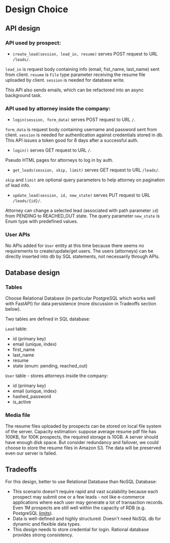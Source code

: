 # Design Choice

## API design

### API used by prospect:

* `create_lead(session, lead_in, resume)`
serves POST request to URL `/leads/`. 

`lead_in` is request body containing info (email, fist_name, last_name) sent from client. `resume` is `File` type parameter 
receiving the resume file uploaded by client. `session` is needed for database write.

This API also sends emails, which can be refactored into an async background task.

### API used by attorney inside the company:

* `login(session, form_data)` serves POST request to URL `/`.

`form_data` is request body containing username and password sent from client. `session` is needed for authentication 
against credentials stored in db. This API issues a token good for 8 days after a successful auth.

* `login()` serves GET request to URL `/`.

Pseudo HTML pages for attorneys to log in by auth.

* `get_leads(session, skip, limit)` serves GET request to URL `/leads/`.

`skip` and `limit` are optional query parameters to help attorney on pagination of lead info.


* `update_lead(session, id, new_state)` serves PUT request to URL `/leads/{id}/`.

Attorney can change a selected lead (associated with path parameter `id`) from PENDING to REACHED_OUT state. 
The query parameter `new_state` is Enum type with predefined values.

### User APIs
No APIs added for `User` entity at this time because there seems no requirements to
create/update/get users. The users (attorneys) can be directly inserted into db by SQL statements, not necessarily
through APIs.

## Database design

### Tables
Choose Relational Database (in particular PostgreSQL which works well with FastAPI) for data persistence (more discussion 
in Tradeoffs section below).

Two tables are defined in SQL database: 

`Lead` table:
* id (primary key)
* email (unique, index)
* first_name
* last_name
* resume
* state (enum: pending, reached_out)

`User` table - stores attorneys inside the company:
* id (primary key)
* email (unique, index)
* hashed_password
* is_active

### Media file
The resume files uploaded by prospects can be stored on local file system of the server. Capacity estimation: suppose 
average resume pdf file has 100KB, for 100K prospects, the required storage is 10GB. A server should have enough disk space.
But consider redundancy and failover, we could choose to store the resume files in Amazon S3. The data will be 
preserved even our server is failed.

## Tradeoffs
For this design, better to use Relational Database than NoSQL Database:
* This scenario doesn't require rapid and vast scalability 
because each prospect may submit one or a few leads - not like e-commerce applications where each user may generate
a lot of transaction records. Even 1M prospects are still well within the capacity of RDB (e.g. PostgreSQL 
[limits](https://www.postgresql.org/docs/current/limits.html)). 
* Data is well-defined and highly structured. Doesn't need NoSQL db for dynamic and flexible data types.
* This design needs to store credential for login. Rational database provides strong consistency.